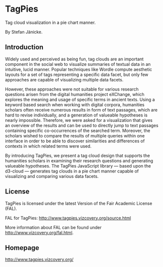 # TagPies
Tag cloud visualization in a pie chart manner.

By Stefan Jänicke.

## Introduction

Widely used and perceived as being fun, tag clouds are an important component in the social web to visualize summaries of textual data in an intuitive, lucid manner. Popular techniques like Wordle compute aesthetic layouts for a set of tags representing a specific data facet, but only few approaches are capable of visualizing multiple data facets. 

However, these approaches were not suitable for various research questions arisen from the digital humanities project eXChange, which explores the meaning and usage of specific terms in ancient texts. Using a keyword based search when working with digital corpora, humanities scholars often receive numerous results in form of text passages, which are hard to revise individually, and a generation of valueable hypotheses is nearly impossible. Therefore, we were asked for a visualization that gives an overview of the results and can be used to directly jump to text passages containing specific co-occurrences of the searched term. Moreover, the scholars wished to compare the results of multiple queries within one interface in order to be able to discover similarities and differences of contexts in which related terms were used. 

By introducing TagPies, we present a tag cloud design that supports the humanities scholars in examining their research questions and generating valueable hypotheses. The TagPies JavaScript library — based upon the d3-cloud — generates tag clouds in a pie chart manner capable of visualizing and comparing various data facets. 

## License

TagPies is licensed under the latest Version of the Fair Academic License (FAL). 

FAL for TagPies: http://www.tagpies.vizcovery.org/source.html

More information about FAL can be found under http://www.vizcovery.org/fal.html.

## Homepage

http://www.tagpies.vizcovery.org/
